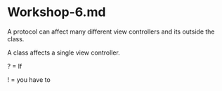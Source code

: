 # Workshop-6.md

A protocol can affect many different view controllers and its outside the class.

A class affects a single view controller. 

? = If

! = you have to
